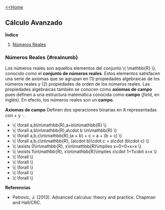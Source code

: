 [<<Home](https://francescoapg.github.io/mathbio/)

<script type="text/javascript" id="MathJax-script" async src="https://cdn.jsdelivr.net/npm/mathjax@3/es5/tex-mml-chtml.js"> </script>
  
## Cálculo Avanzado

**Índice**

1. [Números Reales](#realnumb)

### Números Reales {#realnumb}

Los números reales son aquellos elementos del conjunto \\( \mathbb{R} \\), conocido como el **conjunto de números reales**. Estos elementos satisfacen una serie de axiomas que se agrupan en (1) propiedades algebraicas de los números reales y (2) propiedades de orden de los números reales. Las propiedades algebraicas también se conocen como **axiomas de campo** pues definen a una estructura matemática conocida como **campo** (_field_, en inglés). En efecto, los números reales son un **campo**.

**Axiomas de campo**
Definen dos operaciones binarias en $\mathbb{R}$ representadas con $+$ y $\cdot$.

- \\( \forall a,b\in\mathbb{R},a+b\in\mathbb{R} \\)
- \\( \forall a,b\in\mathbb{R},a\cdot b \in\mathbb{R} \\)
- \\( \forall a,b,c\in\mathbb{R},(a + b) + c = a + (b + c) \\)
- \\( \forall a,b,c\in\mathbb{R}, (a\cdot b)\cdot c = a\cdot (b\cdot c) \\)
- \\( \exists 0\in\mathbb{R}, x\in\mathbb{R}\implies x+0=0+x=x \\)
- \\( \exists 1\in\mathbb{R}, x\in\mathbb{R}\implies x\cdot 1=1\cdot x=x \\)
- \\( \forall \\)
- \\( \forall \\)
- \\( \forall \\)
- \\( \forall \\)
- \\( \forall \\)


**Referencias**

- Petrovic, J. (2013). Advanced calculus: theory and practice. Chapman and Hall/CRC.
